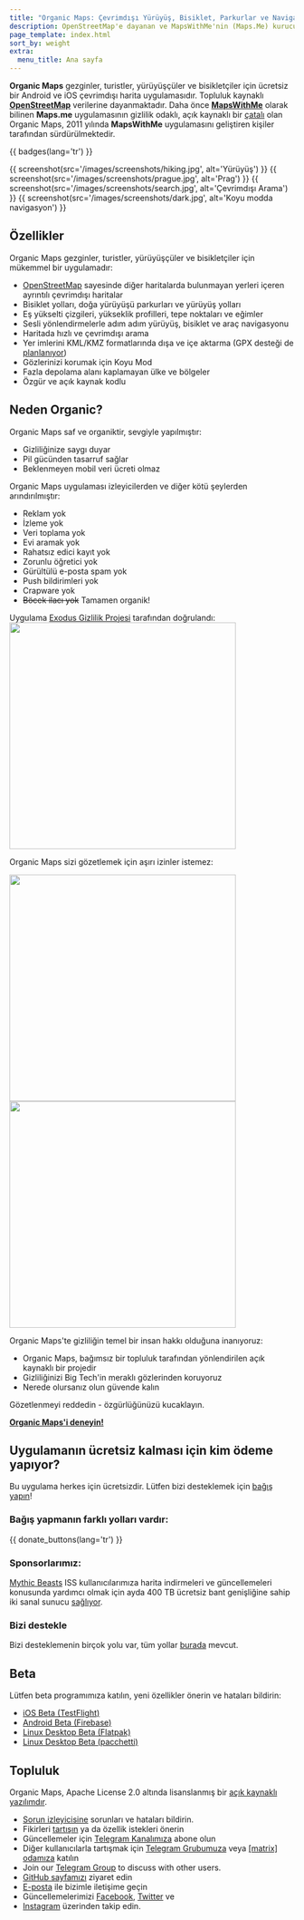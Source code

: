 ```yaml
---
title: "Organic Maps: Çevrimdışı Yürüyüş, Bisiklet, Parkurlar ve Navigasyon"
description: OpenStreetMap'e dayanan ve MapsWithMe'nin (Maps.Me) kurucuları tarafından sevgiyle yapılan. Gezginler, turistler, yürüyüşçüler ve bisikletçiler için hızlı ve ayrıntılı çevrimdışı harita uygulaması.
page_template: index.html
sort_by: weight
extra:
  menu_title: Ana sayfa
---
```


**Organic Maps** gezginler, turistler, yürüyüşçüler ve bisikletçiler için ücretsiz bir Android ve iOS çevrimdışı harita uygulamasıdır.
Topluluk kaynaklı [**OpenStreetMap**](https://www.openstreetmap.org) verilerine dayanmaktadır.
Daha önce [**MapsWithMe**](https://en.wikipedia.org/wiki/Maps.me) olarak bilinen **Maps.me** uygulamasının gizlilik odaklı, açık kaynaklı bir [çatalı](https://tr.wikipedia.org/wiki/%C3%87atal_(yaz%C4%B1l%C4%B1m_geli%C5%9Ftirme)) olan Organic Maps, 2011 yılında **MapsWithMe** uygulamasını geliştiren kişiler tarafından sürdürülmektedir.

{{ badges(lang='tr') }}

{{ screenshot(src='/images/screenshots/hiking.jpg', alt='Yürüyüş') }}
{{ screenshot(src='/images/screenshots/prague.jpg', alt='Prag') }}
{{ screenshot(src='/images/screenshots/search.jpg', alt='Çevrimdışı Arama') }}
{{ screenshot(src='/images/screenshots/dark.jpg', alt='Koyu modda navigasyon') }}

## Özellikler

Organic Maps gezginler, turistler, yürüyüşçüler ve bisikletçiler için mükemmel bir uygulamadır:

- [OpenStreetMap](https://openstreetmap.org) sayesinde diğer haritalarda bulunmayan yerleri içeren ayrıntılı çevrimdışı haritalar
- Bisiklet yolları, doğa yürüyüşü parkurları ve yürüyüş yolları
- Eş yükselti çizgileri, yükseklik profilleri, tepe noktaları ve eğimler
- Sesli yönlendirmelerle adım adım yürüyüş, bisiklet ve araç navigasyonu
- Haritada hızlı ve çevrimdışı arama
- Yer imlerini KML/KMZ formatlarında dışa ve içe aktarma (GPX desteği de [planlanıyor](https://github.com/organicmaps/organicmaps/issues/624))
- Gözlerinizi korumak için Koyu Mod
- Fazla depolama alanı kaplamayan ülke ve bölgeler
- Özgür ve açık kaynak kodlu

## Neden Organic?

Organic Maps saf ve organiktir, sevgiyle yapılmıştır:

- Gizliliğinize saygı duyar
- Pil gücünden tasarruf sağlar
- Beklenmeyen mobil veri ücreti olmaz

Organic Maps uygulaması izleyicilerden ve diğer kötü şeylerden arındırılmıştır:

- Reklam yok
- İzleme yok
- Veri toplama yok
- Evi aramak yok
- Rahatsız edici kayıt yok
- Zorunlu öğretici yok
- Gürültülü e-posta spam yok
- Push bildirimleri yok
- Crapware yok
- ~~Böcek ilacı yok~~ Tamamen organik!

Uygulama <a href='https://reports.exodus-privacy.eu.org/en/reports/app.organicmaps/latest/'>Exodus Gizlilik Projesi</a> tarafından doğrulandı:
<br/>
<img src='/images/privacy/exodus.png' width='400'>

Organic Maps sizi gözetlemek için aşırı izinler istemez:

<img src='/images/privacy/om.jpg' width='400'>
<img src='/images/privacy/mm.jpg' width='400'>

Organic Maps'te gizliliğin temel bir insan hakkı olduğuna inanıyoruz:

- Organic Maps, bağımsız bir topluluk tarafından yönlendirilen açık kaynaklı bir projedir
- Gizliliğinizi Big Tech'in meraklı gözlerinden koruyoruz
- Nerede olursanız olun güvende kalın

Gözetlenmeyi reddedin - özgürlüğünüzü kucaklayın.

<a href="#install"><strong>Organic Maps'i deneyin!</strong></a>

## Uygulamanın ücretsiz kalması için kim ödeme yapıyor?

Bu uygulama herkes için ücretsizdir. Lütfen bizi desteklemek için [bağış yapın](@/donate/index.md)!

### Bağış yapmanın farklı yolları vardır:

{{ donate_buttons(lang='tr') }}

### Sponsorlarımız:

[Mythic Beasts](https://www.mythic-beasts.com/) ISS kullanıcılarımıza harita indirmeleri ve güncellemeleri konusunda yardımcı olmak için ayda 400 TB ücretsiz bant genişliğine sahip iki sanal sunucu [sağlıyor](https://www.mythic-beasts.com/blog/2021/10/06/improving-the-world-bit-by-expensive-bit/).

### Bizi destekle

Bizi desteklemenin birçok yolu var, tüm yollar [burada](@/support-us/index.md) mevcut.

## Beta

Lütfen beta programımıza katılın, yeni özellikler önerin ve hataları bildirin:

- [iOS Beta (TestFlight)](https://testflight.apple.com/join/lrKCl08I)
- [Android Beta (Firebase)](https://appdistribution.firebase.dev/i/9ec3bca5e2b47373)
- [Linux Desktop Beta (Flatpak)](https://flathub.org/apps/details/app.organicmaps.desktop)
- [Linux Desktop Beta (pacchetti)](https://repology.org/project/organicmaps/versions)

## Topluluk

Organic Maps, Apache License 2.0 altında lisanslanmış bir [açık kaynaklı yazılımdır](https://github.com/organicmaps/organicmaps).

- [Sorun izleyicisine](https://github.com/organicmaps/organicmaps/issues) sorunları ve hataları bildirin.
- Fikirleri [tartışın](https://github.com/organicmaps/organicmaps/discussions/categories/ideas) ya da özellik istekleri önerin
- Güncellemeler için [Telegram Kanalımıza](https://t.me/OrganicMapsApp) abone olun
- Diğer kullanıcılarla tartışmak için [Telegram Grubumuza](https://t.me/OrganicMapsTR) veya [[matrix] odamıza](https://matrix.to/#/#organicmaps:matrix.org) katılın
- Join our [Telegram Group](https://t.me/OrganicMaps) to discuss with other users.
- [GitHub sayfamızı](https://github.com/organicmaps/organicmaps) ziyaret edin
- [E-posta](mailto:hello@organicmaps.app) ile bizimle iletişime geçin
- Güncellemelerimizi [Facebook](https://facebook.com/OrganicMaps), [Twitter](https://twitter.com/OrganicMapsApp) ve
- [Instagram](https://instagram.com/organicmapstr/) üzerinden takip edin.
